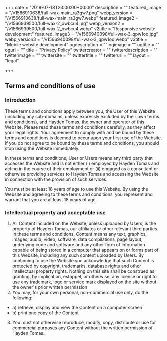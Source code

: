 +++
date = "2019-07-18T23:00:00+00:00"
description = ""
featured_image = "/v1566910638/full-wax-main_ra3gw7.png"
webp_version = "/v1566910638/full-wax-main_ra3gw7.webp"
featured_image2 = "/v1566939500/full-wax-2_xwbcu4.jpg"
webp_version2 = "/v1566939500/full-wax-2_xwbcu4.webp"
v2title = "Responsive website development"
featured_image3 = "/v1566940098/full-wax-3_qpw1oq.jpg"
webp_version3 = "/v1566940098/full-wax-3_qpw1oq.webp"
v3title = "Mobile website development"
ogdescription = ""
ogimage = ""
ogtitle = ""
ogurl = ""
title = "Privacy Policy"
twittercreator = ""
twitterdescription = ""
twitterimage = ""
twittersite = ""
twittertitle = ""
twitterurl = ""
layout = "legal"



+++

<h2>Terms and conditions of use</h2>

<h3>Introduction</h3>

These terms and conditions apply between you, the User of this Website (including any sub-domains, unless expressly excluded by their own terms and conditions), and Hayden Tomas,  the owner and operator of this Website. Please read these terms and conditions carefully, as they affect your legal rights. Your agreement to comply with and be bound by these terms and conditions is deemed to occur upon your first use of the Website. If you do not agree to be bound by these terms and conditions, you should stop using the Website immediately.

In these terms and conditions, User or Users means any third party that accesses the Website and is not either (i) employed by  Hayden Tomas  and acting in the course of their employment or (ii) engaged as a consultant or otherwise providing services to  Hayden Tomas  and accessing the Website in connection with the provision of such services.

You must be at least 18 years of age to use this Website. By using the Website and agreeing to these terms and conditions, you represent and warrant that you are at least 18 years of age.

<h3><a name="intellectualproperty"></a>Intellectual property and acceptable use</h3>


<ol>
<li>All Content included on the Website, unless uploaded by Users, is the property of  Hayden Tomas,  our affiliates or other relevant third parties. In these terms and conditions, Content means any text, graphics, images, audio, video, software, data compilations, page layout, underlying code and software and any other form of information capable of being stored in a computer that appears on or forms part of this Website, including any such content uploaded by Users. By continuing to use the Website you acknowledge that such Content is protected by copyright, trademarks, database rights and other intellectual property rights. Nothing on this site shall be construed as granting, by implication, estoppel, or otherwise, any license or right to use any trademark, logo or service mark displayed on the site without the owner's prior written permission</li>
<li>You may, for your own personal, non-commercial use only, do the following:</li>
</ol>
<ul class="uk-list uk-list-divider uk-margin-left">
<li>a) retrieve, display and view the Content on a computer screen</li>
<li>b) print one copy of the Content</li>
</ul>
<ol start="3">
<li>You must not otherwise reproduce, modify, copy, distribute or use for commercial purposes any Content without the written permission of  Hayden Tomas.</li>
</ol>